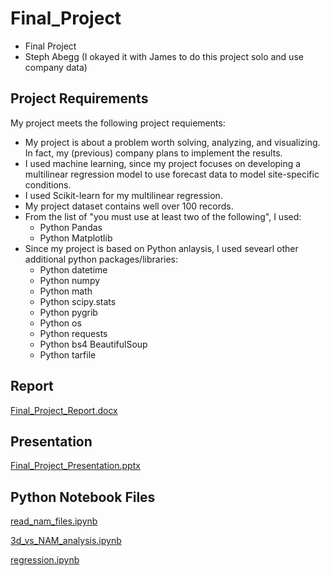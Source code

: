 # Final_Project
- Final Project
- Steph Abegg (I okayed it with James to do this project solo and use company data)

## Project Requirements

My project meets the following project requiements:

- My project is about a problem worth solving, analyzing, and visualizing. In fact, my (previous) company plans to implement the results.
- I used machine learning, since my project focuses on developing a multilinear regression model to use forecast data to model site-specific conditions.
- I used Scikit-learn for my multilinear regression.
- My project dataset contains well over 100 records.
- From the list of "you must use at least two of the following", I used:
  - Python Pandas
  - Python Matplotlib
- Since my project is based on Python anlaysis, I used sevearl other additional python packages/libraries:
  - Python datetime
  - Python numpy
  - Python math
  - Python scipy.stats
  - Python pygrib
  - Python os
  - Python requests
  - Python bs4 BeautifulSoup
  - Python tarfile

## Report

[Final_Project_Report.docx](Final_Project_Report.docx)

## Presentation

[Final_Project_Presentation.pptx](Final_Project_Presentation.pptx)

## Python Notebook Files

[read_nam_files.ipynb](Python/read_nam_files.ipynb)

[3d_vs_NAM_analysis.ipynb](Python/3d_vs_NAM_analysis.ipynb)

[regression.ipynb](Python/regression.ipynb)

